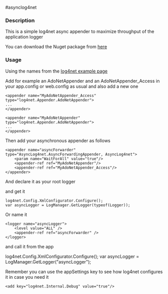 #asynclog4net

### Description
This is a simple log4net async appender to maximize throughput of the application logger

You can download the Nuget package from [here](https://www.nuget.org/packages/AsyncLog4net/)

### Usage

Using the names from the
[log4net example page](http://logging.apache.org/log4net/release/config-examples.html)

Add for example an AdoNetAppender and an AdoNetAppender_Access in your app.config or web.config as usual and also add a new one

    <appender name="MyAdoNetAppender_Access" type="log4net.Appender.AdoNetAppender">
    ...
    </appender>   
    
    <appender name="MyAdoNetAppender" type="log4net.Appender.AdoNetAppender">
    ...
    </appender>   


Then add your asynchronous appender as follows
	
    <appender name="asyncForwarder" type="AsyncLog4net.AsyncForwardingAppender, AsyncLog4net">
    	<param name="WaitForAll" value="true"/>
    	<appender-ref ref="MyAdoNetAppender"/>
    	<appender-ref ref="MyAdoNetAppender_Access"/>
    </appender>   

And declare it as your root logger 
    <root>
        <level value="ALL" />
        <appender-ref ref="asyncForwarder" />          
    </root>

and get it

    log4net.Config.XmlConfigurator.Configure();
    var asyncLogger = LogManager.GetLogger(typeof(Logger));
	
Or name it 

    <logger name="asyncLogger">
        <level value="ALL" />
        <appender-ref ref="asyncForwarder" />
    </logger>

and call it from the app	

log4net.Config.XmlConfigurator.Configure();
var asyncLogger = LogManager.GetLogger("asyncLogger");	
	

Remember you can use the appSettings key to see how log4net configures it in case you need it

    <add key="log4net.Internal.Debug" value="true"/>

